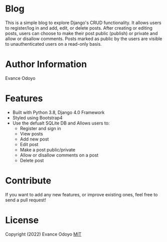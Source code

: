 # Blog
This is a simple blog to explore Django's CRUD functionality. It allows users to register/log in and add, edit, or delete posts. After creating or editing posts, users can choose to make their post public (publish) or private and allow or disallow comments. Posts marked as public by the users are visible to unauthenticated users on a read-only basis.

# Author Information 
Evance Odoyo

# Features 
* Built with Python 3.8, Django 4.0 Framework
* Styled using Bootstrap4
* Use the defualt SQLite DB and Allows users to:
    * Register and sign in
    * View posts
    * Add new post
    * Edit post
    * Make a post public/private
    * Allow or disallow comments on a post
    * Delete post

# Contribute
If you want to add any new features, or improve existing ones, feel free to send a pull request!

# License
Copyright (2022) Evance Odoyo
[MIT](https://opensource.org/licenses/MIT)

